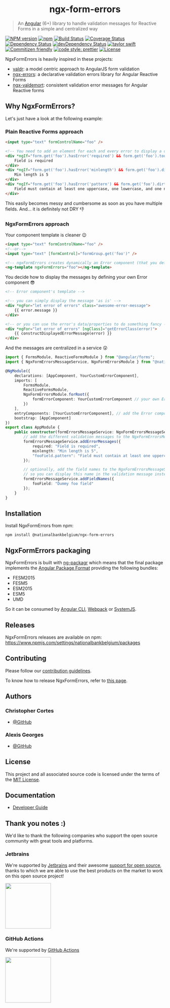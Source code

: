 <h1 align="center">
   ngx-form-errors
</h1>

> An [Angular](https://angular.io) (6+) library to handle validation messages for Reactive Forms in a simple and centralized way

[![NPM version](https://img.shields.io/npm/v/@nationalbankbelgium/ngx-form-errors.svg)](https://www.npmjs.com/package/@nationalbankbelgium/ngx-form-errors)
[![npm](https://img.shields.io/npm/dm/@nationalbankbelgium/ngx-form-errors.svg)](https://www.npmjs.com/package/@nationalbankbelgium/ngx-form-errors)
[![Build Status](https://github.com/NationalBankBelgium/ngx-form-errors/workflows/ci/badge.svg)](https://github.com/NationalBankBelgium/ngx-form-errors/actions?query=workflow%3Aci)
[![Coverage Status](https://coveralls.io/repos/github/NationalBankBelgium/ngx-form-errors/badge.svg?branch=master)](https://coveralls.io/github/NationalBankBelgium/ngx-form-errors?branch=master)
[![Dependency Status](https://david-dm.org/NationalBankBelgium/ngx-form-errors.svg)](https://david-dm.org/NationalBankBelgium/ngx-form-errors)
[![devDependency Status](https://david-dm.org/NationalBankBelgium/ngx-form-errors/dev-status.svg)](https://david-dm.org/NationalBankBelgium/ngx-form-errors#info=devDependencies)
[![taylor swift](https://img.shields.io/badge/secured%20by-taylor%20swift-brightgreen.svg)](https://twitter.com/SwiftOnSecurity)
[![Commitizen friendly](https://img.shields.io/badge/commitizen-friendly-brightgreen.svg)](http://commitizen.github.io/cz-cli/)
[![code style: prettier](https://img.shields.io/badge/code_style-prettier-ff69b4.svg?style=flat-square)](https://github.com/prettier/prettier)
[![License](https://img.shields.io/cocoapods/l/AFNetworking.svg)](LICENSE)

NgxFormErrors is heavily inspired in these projects:

-   [valdr](https://github.com/netceteragroup/valdr): a model centric approach to AngularJS form validation
-   [ngx-errors](https://github.com/UltimateAngular/ngx-errors): a declarative validation errors library for Angular Reactive Forms
-   [ngx-valdemort](https://github.com/Ninja-Squad/ngx-valdemort): consistent validation error messages for Angular Reactive forms

## Why NgxFormErrors?

Let's just have a look at the following example:

### Plain Reactive Forms approach

```html
<input type="text" formControlName="foo" />

<!-- You need to add an element for each and every error to display a different message -->
<div *ngIf="form.get('foo').hasError('required') && form.get('foo').touched">
	Field is required
</div>
<div *ngIf="form.get('foo').hasError('minlength') && form.get('foo').dirty">
	Min length is 5
</div>
<div *ngIf="form.get('foo').hasError('pattern') && form.get('foo').dirty">
	Field must contain at least one uppercase, one lowercase, and one number
</div>
```

This easily becomes messy and cumbersome as soon as you have multiple fields. And... it is definitely not DRY :-1:

### NgxFormErrors approach

Your component template is cleaner :wink:

```html
<input type="text" formControlName="foo" />
<!--or-->
<input type="text" [formControl]="formGroup.get('foo')" />

<!-- ngxFormErrors creates dynamically an Error component (that you define) displaying all the different validation errors -->
<ng-template ngxFormErrors="foo"></ng-template>
```

You decide how to display the messages by defining your own Error component :sunglasses:

```html
<!-- Error component's template -->

<!-- you can simply display the message 'as is' -->
<div *ngFor="let error of errors" class="awesome-error-message">
	{{ error.message }}
</div>

<!-- or you can use the error's data/properties to do something fancy -->
<div *ngFor="let error of errors" [ngClass]="getErrorClass(error)">
	{{ constructDisplayedErrorMessage(error) }}
</div>
```

And the messages are centralized in a service :astonished:

```typescript
import { FormsModule, ReactiveFormsModule } from "@angular/forms";
import { NgxFormErrorsMessageService, NgxFormErrorsModule } from "@nationalbankbelgium/ngx-form-errors";

@NgModule({
	declarations: [AppComponent, YourCustomErrorComponent],
	imports: [
		FormsModule,
		ReactiveFormsModule,
		NgxFormErrorsModule.forRoot({
			formErrorComponent: YourCustomErrorComponent // your own Error component
		})
	],
	entryComponents: [YourCustomErrorComponent], // add the Error component here so it can be created dynamically
	bootstrap: [AppComponent]
})
export class AppModule {
	public constructor(formErrorsMessageService: NgxFormErrorsMessageService) {
		// add the different validation messages to the NgxFormErrorsMessageService
		formErrorsMessageService.addErrorMessages({
			required: "Field is required",
			minlength: "Min length is 5",
			"fooField.pattern": "Field must contain at least one uppercase, one lowercase, and one number"
		});

		// optionally, add the field names to the NgxFormErrorsMessageService
		// so you can display this name in the validation message instead of the real field name!
		formErrorsMessageService.addFieldNames({
			fooField: "Dummy foo field"
		});
	}
}
```

## Installation

Install NgxFormErrors from npm:

```
npm install @nationalbankbelgium/ngx-form-errors
```

## NgxFormErrors packaging

NgxFormErrors is built with [ng-packagr](https://github.com/ng-packagr/ng-packagr) which means that the final package implements the [Angular Package Format](https://docs.google.com/document/d/1CZC2rcpxffTDfRDs6p1cfbmKNLA6x5O-NtkJglDaBVs/preview) providing the following bundles:

-   FESM2015
-   FESM5
-   ESM2015
-   ESM5
-   UMD

So it can be consumed by [Angular CLI](https://github.com/angular/angular-cli), [Webpack](https://github.com/webpack/webpack) or [SystemJS](https://github.com/systemjs/systemjs).

## Releases

NgxFormErrors releases are available on npm: https://www.npmjs.com/settings/nationalbankbelgium/packages

## Contributing

Please follow our [contribution guidelines](/CONTRIBUTING.md).

To know how to release NgxFormErrors, refer to [this page](/RELEASE.md).

## Authors

### Christopher Cortes

-   [@GitHub](https://github.com/christophercr)

### Alexis Georges

-   [@GitHub](https://github.com/SuperITMan)

## License

This project and all associated source code is licensed under the terms of the [MIT License](/LICENSE).

## Documentation

-   [Developer Guide](/docs/DEV_GUIDE.md)

## Thank you notes :)

We'd like to thank the following companies who support the open source community with great tools and platforms.

### Jetbrains

We're supported by [Jetbrains](https://www.jetbrains.com) and their awesome [support for open source](https://www.jetbrains.com/buy/opensource/), thanks to which we are able to use the best products on the market to work on this open source project!

<a href="https://www.jetbrains.com"><img src="http://www.underconsideration.com/brandnew/archives/jetbrains_logo_detail.jpg" width="144px"></a>

### GitHub Actions

We're supported by [GitHub Actions](https://github.com/features/actions)

<a href="https://github.com/features/actions"><img src="https://github.githubassets.com/images/modules/site/features/actions-icon-actions.svg" width="144px"></a>
